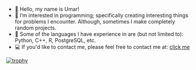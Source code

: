 - 👋 Hello, my name is Umar! 
- 👀 I’m interested in programming; specifically creating interesting things for problems I encounter. Although, sometimes I make completely random projects. 
- 🌱 Some of the languages I have experience in are (but not limited to): Python, C++, R, PostgreSQL, etc.
- 💻 If you'd like to contact me, please feel free to contact me at: [click me](mailto:umarhunter@proton.me)

[![trophy](https://github-profile-trophy.vercel.app/?username=umarhunter)](https://github.com/ryo-ma/github-profile-trophy)

<!---
umarhunter/umarhunter is a ✨ special ✨ repository because its `README.md` (this file) appears on your GitHub profile.
You can click the Preview link to take a look at your changes.
--->

